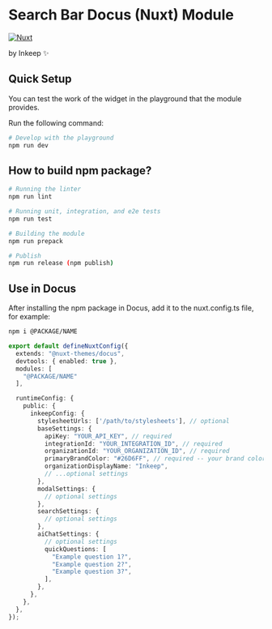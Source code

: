 # Search Bar Docus (Nuxt) Module

[![Nuxt][nuxt-src]][nuxt-href] 

by Inkeep ✨

## Quick Setup

You can test the work of the widget in the playground that the module provides.

Run the following command:

```bash
# Develop with the playground
npm run dev
```
## How to build npm package?

```bash
# Running the linter
npm run lint

# Running unit, integration, and e2e tests
npm run test

# Building the module
npm run prepack

# Publish
npm run release (npm publish)
```

## Use in Docus

After installing the npm package in Docus, add it to the nuxt.config.ts file, for example:

```bash
npm i @PACKAGE/NAME
```
```ts nuxt.config.ts
export default defineNuxtConfig({
  extends: "@nuxt-themes/docus",
  devtools: { enabled: true },
  modules: [
    "@PACKAGE/NAME"
  ],

  runtimeConfig: {
    public: {
      inkeepConfig: {
        stylesheetUrls: ['/path/to/stylesheets'], // optional 
        baseSettings: {
          apiKey: "YOUR_API_KEY", // required
          integrationId: "YOUR_INTEGRATION_ID", // required
          organizationId: "YOUR_ORGANIZATION_ID", // required
          primaryBrandColor: "#26D6FF", // required -- your brand color, the widget color scheme is derived from this
          organizationDisplayName: "Inkeep",
          // ...optional settings
        },
        modalSettings: {
          // optional settings
        },
        searchSettings: {
          // optional settings
        },
        aiChatSettings: {
          // optional settings
          quickQuestions: [
            "Example question 1?",
            "Example question 2?",
            "Example question 3?",
          ],
        },
      },
    },
  },
});
```

<!-- Badges -->
[nuxt-src]: https://img.shields.io/badge/Nuxt-18181B?logo=nuxt.js
[nuxt-href]: https://nuxt.com
